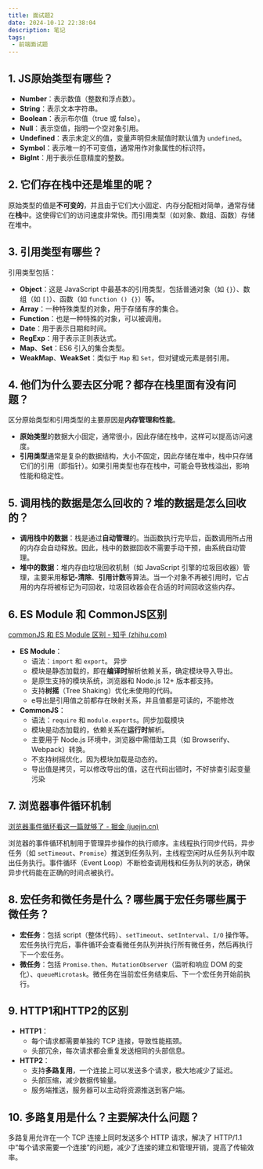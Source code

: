 ```yaml
---
title: 面试题2
date: 2024-10-12 22:38:04
description: 笔记
tags:
 - 前端面试题
---
```


## 1. JS原始类型有哪些？

- **Number**：表示数值（整数和浮点数）。
- **String**：表示文本字符串。
- **Boolean**：表示布尔值（true 或 false）。
- **Null**：表示空值，指明一个空对象引用。
- **Undefined**：表示未定义的值，变量声明但未赋值时默认值为 `undefined`。
- **Symbol**：表示唯一的不可变值，通常用作对象属性的标识符。
- **BigInt**：用于表示任意精度的整数。

## 2. 它们存在栈中还是堆里的呢？

原始类型的值是**不可变的**，并且由于它们大小固定、内存分配相对简单，通常存储在**栈**中。这使得它们的访问速度非常快。而引用类型（如对象、数组、函数）存储在堆中。

## 3. 引用类型有哪些？

引用类型包括：

- **Object**：这是 JavaScript 中最基本的引用类型，包括普通对象（如 `{}`）、数组（如 `[]`）、函数（如 `function () {}`）等。
- **Array**：一种特殊类型的对象，用于存储有序的集合。
- **Function**：也是一种特殊的对象，可以被调用。
- **Date**：用于表示日期和时间。
- **RegExp**：用于表示正则表达式。
- **Map**、**Set**：ES6 引入的集合类型。
- **WeakMap**、**WeakSet**：类似于 `Map` 和 `Set`，但对键或元素是弱引用。

## 4. 他们为什么要去区分呢？都存在栈里面有没有问题？

区分原始类型和引用类型的主要原因是**内存管理和性能**。

- **原始类型**的数据大小固定，通常很小，因此存储在栈中，这样可以提高访问速度。
- **引用类型**通常是复杂的数据结构，大小不固定，因此存储在堆中，栈中只存储它们的引用（即指针）。如果引用类型也存在栈中，可能会导致栈溢出，影响性能和稳定性。

## 5. 调用栈的数据是怎么回收的？堆的数据是怎么回收的？

- **调用栈中的数据**：栈是通过**自动管理**的。当函数执行完毕后，函数调用所占用的内存会自动释放。因此，栈中的数据回收不需要手动干预，由系统自动管理。
- **堆中的数据**：堆内存由垃圾回收机制（如 JavaScript 引擎的垃圾回收器）管理，主要采用**标记-清除**、**引用计数**等算法。当一个对象不再被引用时，它占用的内存将被标记为可回收，垃圾回收器会在合适的时间回收这些内存。

## 6. ES Module 和 CommonJS区别

[commonJS 和 ES Module 区别 - 知乎 (zhihu.com)](https://zhuanlan.zhihu.com/p/161015809)

- **ES Module**：
  - 语法：`import` 和 `export`。 异步
  - 模块是静态加载的，即在**编译时**解析依赖关系，确定模块导入导出。
  - 是原生支持的模块系统，浏览器和 Node.js 12+ 版本都支持。
  - 支持**树摇**（Tree Shaking）优化未使用的代码。
  - e导出是引用值之前都存在映射关系，并且值都是可读的，不能修改
- **CommonJS**：
  - 语法：`require` 和 `module.exports`。同步加载模块
  - 模块是动态加载的，依赖关系在**运行时**解析。
  - 主要用于 Node.js 环境中，浏览器中需借助工具（如 Browserify、Webpack）转换。
  - 不支持树摇优化，因为模块加载是动态的。
  - 导出值是拷贝，可以修改导出的值，这在代码出错时，不好排查引起变量污染

## 7. 浏览器事件循环机制

[浏览器事件循环看这一篇就够了 - 掘金 (juejin.cn)](https://juejin.cn/post/7024751918484291591)

浏览器的事件循环机制用于管理异步操作的执行顺序。主线程执行同步代码，异步任务（如 `setTimeout`、`Promise`）推送到任务队列，主线程空闲时从任务队列中取出任务执行。事件循环（Event Loop）不断检查调用栈和任务队列的状态，确保异步代码能在正确的时间点被执行。

## 8. 宏任务和微任务是什么？哪些属于宏任务哪些属于微任务？

- **宏任务**：包括 script（整体代码）、`setTimeout`、`setInterval`、`I/O` 操作等。宏任务执行完后，事件循环会查看微任务队列并执行所有微任务，然后再执行下一个宏任务。
- **微任务**：包括 `Promise.then`、`MutationObserver`（监听和响应 DOM 的变化）、`queueMicrotask`。微任务在当前宏任务结束后、下一个宏任务开始前执行。

## 9. HTTP1和HTTP2的区别

- **HTTP1**：
  - 每个请求都需要单独的 TCP 连接，导致性能瓶颈。
  - 头部冗余，每次请求都会重复发送相同的头部信息。
- **HTTP2**：
  - 支持**多路复用**，一个连接上可以发送多个请求，极大地减少了延迟。
  - 头部压缩，减少数据传输量。
  - 服务端推送，服务器可以主动将资源推送到客户端。

## 10. 多路复用是什么？主要解决什么问题？

多路复用允许在一个 TCP 连接上同时发送多个 HTTP 请求，解决了 HTTP/1.1 中“每个请求需要一个连接”的问题，减少了连接的建立和管理开销，提高了传输效率。